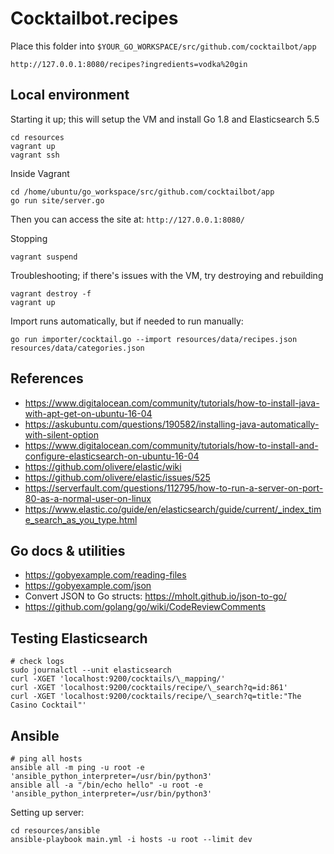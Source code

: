 # Cocktailbot.recipes

Place this folder into `$YOUR_GO_WORKSPACE/src/github.com/cocktailbot/app`

    http://127.0.0.1:8080/recipes?ingredients=vodka%20gin

## Local environment

Starting it up; this will setup the VM and install Go 1.8 and Elasticsearch 5.5

    cd resources
    vagrant up
    vagrant ssh

Inside Vagrant

    cd /home/ubuntu/go_workspace/src/github.com/cocktailbot/app
    go run site/server.go

Then you can access the site at: `http://127.0.0.1:8080/`


Stopping

    vagrant suspend

Troubleshooting; if there's issues with the VM, try destroying and rebuilding

    vagrant destroy -f
    vagrant up

Import runs automatically, but if needed to run manually:

    go run importer/cocktail.go --import resources/data/recipes.json resources/data/categories.json



<!-- Debug: Search for recipes with `lemon` and `apple` as ingredients

    go run importer/cocktail.go --search lemon apple -->


## References

- https://www.digitalocean.com/community/tutorials/how-to-install-java-with-apt-get-on-ubuntu-16-04
- https://askubuntu.com/questions/190582/installing-java-automatically-with-silent-option
- https://www.digitalocean.com/community/tutorials/how-to-install-and-configure-elasticsearch-on-ubuntu-16-04
- https://github.com/olivere/elastic/wiki
- https://github.com/olivere/elastic/issues/525
- https://serverfault.com/questions/112795/how-to-run-a-server-on-port-80-as-a-normal-user-on-linux
- https://www.elastic.co/guide/en/elasticsearch/guide/current/_index_time_search_as_you_type.html

## Go docs & utilities

- https://gobyexample.com/reading-files
- https://gobyexample.com/json
- Convert JSON to Go structs: https://mholt.github.io/json-to-go/
- https://github.com/golang/go/wiki/CodeReviewComments

## Testing Elasticsearch

    # check logs
    sudo journalctl --unit elasticsearch
    curl -XGET 'localhost:9200/cocktails/\_mapping/'
    curl -XGET 'localhost:9200/cocktails/recipe/\_search?q=id:861'
    curl -XGET 'localhost:9200/cocktails/recipe/\_search?q=title:"The Casino Cocktail"'

## Ansible

    # ping all hosts
    ansible all -m ping -u root -e 'ansible_python_interpreter=/usr/bin/python3'
    ansible all -a "/bin/echo hello" -u root -e 'ansible_python_interpreter=/usr/bin/python3'

Setting up server:

    cd resources/ansible
    ansible-playbook main.yml -i hosts -u root --limit dev
